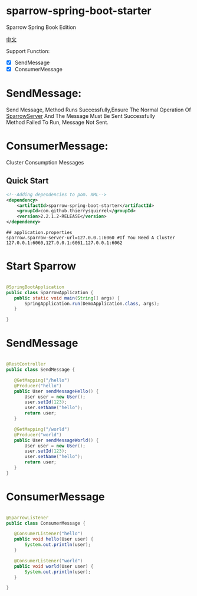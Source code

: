 # sparrow-spring-boot-starter

Sparrow Spring Book Edition

[中文](./README_zh_CN.md)

Support Function:

- [x] SendMessage
- [x] ConsumerMessage

# SendMessage:

Send Message, Method Runs Successfully,Ensure The Normal Operation
Of [SparrowServer](https://github.com/ThierrySquirrel/sparrow-server-spring-boot-starter) And The Message Must Be Sent
Successfully                                                                                                                                                  
Method Failed To Run, Message Not Sent.

# ConsumerMessage:

Cluster Consumption Messages

## Quick Start

```xml
<!--Adding dependencies to pom. XML-->
<dependency>
    <artifactId>sparrow-spring-boot-starter</artifactId>
    <groupId>com.github.thierrysquirrel</groupId>
    <version>2.2.1.2-RELEASE</version>
</dependency>
``` 

 ```properties
 ## application.properties
sparrow.sparrow-server-url=127.0.0.1:6060 #If You Need A Cluster 127.0.0.1:6060,127.0.0.1:6061,127.0.0.1:6062
 ```  

# Start Sparrow

 ```java

@SpringBootApplication
public class SparrowApplication {
	public static void main(String[] args) {
		SpringApplication.run(DemoApplication.class, args);
	}

}
 ```

# SendMessage

 ```java

@RestController
public class SendMessage {

	@GetMapping("/hello")
	@Producer("hello")
	public User sendMessageHello() {
		User user = new User();
		user.setId(123);
		user.setName("hello");
		return user;
	}

	@GetMapping("/world")
	@Producer("world")
	public User sendMessageWorld() {
		User user = new User();
		user.setId(123);
		user.setName("hello");
		return user;
	}
}

```

# ConsumerMessage

 ```java

@SparrowListener
public class ConsumerMessage {

	@ConsumerListener("hello")
	public void hello(User user) {
		System.out.println(user);
	}

	@ConsumerListener("world")
	public void world(User user) {
		System.out.println(user);
	}

}
 ```